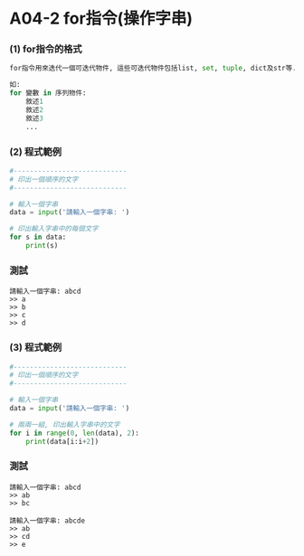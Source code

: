# A04-2 for指令(操作字串)


### (1) for指令的格式
``` python
for指令用來迭代一個可迭代物件, 這些可迭代物件包括list, set, tuple, dict及str等.

如:
for 變數 in 序列物件:
    敘述1
    敘述2
    敘述3
    ...
```

### (2) 程式範例
``` python
#----------------------------
# 印出一個順序的文字
#----------------------------

# 輸入一個字串
data = input('請輸入一個字串: ')

# 印出輸入字串中的每個文字
for s in data:
    print(s)
```

### 測試
```
請輸入一個字串: abcd
>> a
>> b
>> c
>> d
```

### (3) 程式範例
``` python
#----------------------------
# 印出一個順序的文字
#----------------------------

# 輸入一個字串
data = input('請輸入一個字串: ')

# 兩兩一組, 印出輸入字串中的文字
for i in range(0, len(data), 2):
    print(data[i:i+2])
```

### 測試
```
請輸入一個字串: abcd
>> ab
>> bc

請輸入一個字串: abcde
>> ab
>> cd
>> e
```
